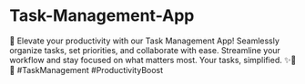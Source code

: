 # Task-Management-App
🚀 Elevate your productivity with our Task Management App! Seamlessly organize tasks, set priorities, and collaborate with ease. Streamline your workflow and stay focused on what matters most. Your tasks, simplified. ✨📅📲 #TaskManagement #ProductivityBoost
